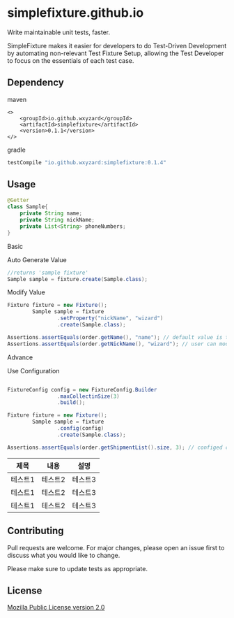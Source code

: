 # simplefixture.github.io
Write maintainable unit tests, faster.

SimpleFixture makes it easier for developers to do Test-Driven Development by automating non-relevant Test Fixture Setup, allowing the Test Developer to focus on the essentials of each test case.


## Dependency

maven
```maven
<>
    <groupId>io.github.wxyzard</groupId>
    <artifactId>simplefixture</artifactId>
    <version>0.1.1</version>
</>
```

gradle
```gradle
testCompile "io.github.wxyzard:simplefixture:0.1.4"
```

## Usage

```java
@Getter
class Sample{
    private String name;
    private String nickName;
    private List<String> phoneNumbers;
}


```

Basic 

Auto Generate Value
```java
//returns 'sample fixture'
Sample sample = fixture.create(Sample.class);

```

Modify Value
```java
Fixture fixture = new Fixture();
        Sample sample = fixture
                .setProperty("nickName", "wizard")
                .create(Sample.class);

Assertions.assertEquals(order.getName(), "name"); // default value is the same as the field name.
Assertions.assertEquals(order.getNickName(), "wizard"); // user can modify values

```

Advance

Use Configuration
```java

FixtureConfig config = new FixtureConfig.Builder
                .maxCollectinSize(3)
                .build();

Fixture fixture = new Fixture();
        Sample sample = fixture
                .config(config)
                .create(Sample.class);

Assertions.assertEquals(order.getShipmentList().size, 3); // configed collection size


```

|제목|내용|설명|
|------|---|---|
|테스트1|테스트2|테스트3|
|테스트1|테스트2|테스트3|
|테스트1|테스트2|테스트3|

## Contributing
Pull requests are welcome. For major changes, please open an issue first to discuss what you would like to change.

Please make sure to update tests as appropriate.

## License
[Mozilla Public License version 2.0](https://www.mozilla.org/en-US/MPL/2.0/)

